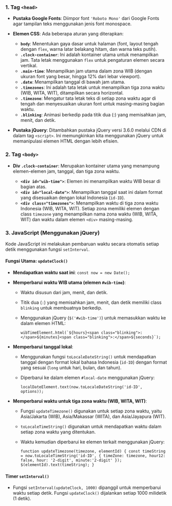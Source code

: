### 1. **Tag `<head>`**

- **Pustaka Google Fonts**: Diimpor font `'Roboto Mono'` dari Google Fonts agar tampilan teks menggunakan jenis font monospace.
- **Elemen CSS**: Ada beberapa aturan yang diterapkan:

  - **`body`**: Menentukan gaya dasar untuk halaman (font, layout tengah dengan `flex`, warna latar belakang hitam, dan warna teks putih).
  - **`.clock-container`**: Ini adalah kontainer utama untuk menampilkan jam. Tata letak menggunakan `flex` untuk pengaturan elemen secara vertikal.
  - **`.main-time`**: Menampilkan jam utama dalam zona WIB (dengan ukuran font yang besar, hingga 12% dari lebar viewport).
  - **`.date`**: Menampilkan tanggal di bawah jam utama.
  - **`.timezones`**: Ini adalah tata letak untuk menampilkan tiga zona waktu (WIB, WITA, WIT), ditampilkan secara horizontal.
  - **`.timezone`**: Mengatur tata letak teks di setiap zona waktu agar di tengah dan menyesuaikan ukuran font untuk masing-masing bagian waktu.
  - **`.blinking`**: Animasi berkedip pada titik dua (:) yang memisahkan jam, menit, dan detik.

- **Pustaka jQuery**: Ditambahkan pustaka jQuery versi 3.6.0 melalui CDN di dalam tag `<script>`. Ini memungkinkan kita menggunakan jQuery untuk memanipulasi elemen HTML dengan lebih efisien.

### 2. **Tag `<body>`**

- **Div `.clock-container`**: Merupakan kontainer utama yang menampung elemen-elemen jam, tanggal, dan tiga zona waktu.

  - **`<div id="wib-time">`**: Elemen ini menampilkan waktu WIB besar di bagian atas.
  - **`<div id="local-date">`**: Menampilkan tanggal saat ini dalam format yang disesuaikan dengan lokal Indonesia (`id-ID`).
  - **`<div class="timezones">`**: Menampilkan waktu di tiga zona waktu Indonesia (WIB, WITA, WIT). Setiap zona memiliki elemen dengan class `timezone` yang menampilkan nama zona waktu (WIB, WITA, WIT) dan waktu dalam elemen `<div>` masing-masing.

### 3. **JavaScript (Menggunakan jQuery)**

Kode JavaScript ini melakukan pembaruan waktu secara otomatis setiap detik menggunakan fungsi `setInterval`.

#### Fungsi Utama: `updateClock()`

- **Mendapatkan waktu saat ini**:
  `const now = new Date();`
- **Memperbarui waktu WIB utama (elemen `#wib-time`)**:

  - Waktu disusun dari jam, menit, dan detik.
  - Titik dua (`:`) yang memisahkan jam, menit, dan detik memiliki class `blinking` untuk membuatnya berkedip.
  - Menggunakan jQuery (`$('#wib-time')`) untuk memasukkan waktu ke dalam elemen HTML:

    `` wibTimeElement.html(`${hours}<span class="blinking">:</span>${minutes}<span class="blinking">:</span>${seconds}`); ``

- **Memperbarui tanggal lokal**:

  - Menggunakan fungsi `toLocaleDateString()` untuk mendapatkan tanggal dengan format lokal bahasa Indonesia (`id-ID`) dengan format yang sesuai (`long` untuk hari, bulan, dan tahun).
  - Diperbarui ke dalam elemen `#local-date` menggunakan jQuery:

    `localDateElement.text(now.toLocaleDateString('id-ID', options));`

- **Memperbarui waktu untuk tiga zona waktu (WIB, WITA, WIT)**:

  - Fungsi `updateTimezone()` digunakan untuk setiap zona waktu, yaitu Asia/Jakarta (WIB), Asia/Makassar (WITA), dan Asia/Jayapura (WIT).
  - `toLocaleTimeString()` digunakan untuk mendapatkan waktu dalam setiap zona waktu yang ditentukan.
  - Waktu kemudian diperbarui ke elemen terkait menggunakan jQuery:

    `function updateTimezone(timezone, elementId) {
    const timeString = now.toLocaleTimeString('id-ID', { timeZone: timezone, hour12: false, hour: '2-digit', minute:'2-digit' });
    $(elementId).text(timeString);
}`

#### Timer `setInterval()`

- Fungsi `setInterval(updateClock, 1000)` dipanggil untuk memperbarui waktu setiap detik. Fungsi `updateClock()` dijalankan setiap 1000 milidetik (1 detik).
